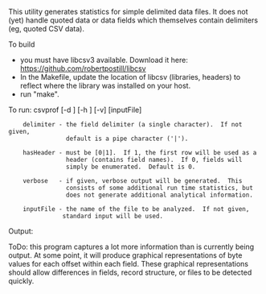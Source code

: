 This utility generates statistics for simple delimited data files.  It
does not (yet) handle quoted data or data fields which themselves contain
delimiters (eg, quoted CSV data).

To build
* you must have libcsv3 available.  Download it here: https://github.com/robertpostill/libcsv
* In the Makefile, update the location of libcsv (libraries, headers) to reflect where the library was installed on your host.
* run "make".

To run:
    csvprof [-d <delimiter>] [-h <hasHeader>] [-v] [inputFile]

        delimiter - the field delimiter (a single character).  If not given,
                    default is a pipe character ('|').

        hasHeader - must be [0|1].  If 1, the first row will be used as a
                    header (contains field names).  If 0, fields will
                    simply be enumerated.  Default is 0.

        verbose   - if given, verbose output will be generated.  This
                    consists of some additional run time statistics, but
                    does not generate additional analytical information.

        inputFile - the name of the file to be analyzed.  If not given,
                   standard input will be used.

Output:


ToDo:  this program captures a lot more information than is currently
being output.  At some point, it will produce graphical representations
of byte values for each offset within each field.  These graphical
representations should allow differences in fields, record structure, or
files to be detected quickly.
